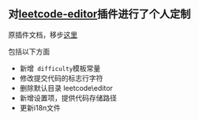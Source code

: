 ## 对[leetcode-editor](https://github.com/shuzijun/leetcode-editor)插件进行了个人定制

原插件文档，移步[这里](https://github.com/shuzijun/leetcode-editor/blob/master/README.md)

包括以下方面

- 新增` difficulty`模板常量
- 修改提交代码的标志行字符
- 删除默认目录 leetcode\editor
- 新增设置项，提供代码存储路径
- 更新i18n文件
